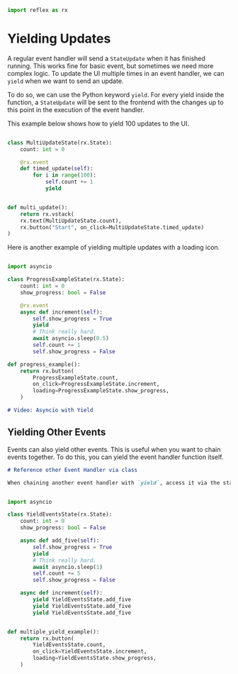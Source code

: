 ```python exec
import reflex as rx

```

# Yielding Updates

A regular event handler will send a `StateUpdate` when it has finished running. This works fine for basic event, but sometimes we need more complex logic. To update the UI multiple times in an event handler, we can `yield` when we want to send an update.

To do so, we can use the Python keyword `yield`. For every yield inside the function, a `StateUpdate` will be sent to the frontend with the changes up to this point in the execution of the event handler.

This example below shows how to yield 100 updates to the UI.

```python demo exec

class MultiUpdateState(rx.State):
    count: int = 0

    @rx.event
    def timed_update(self):
        for i in range(100):
            self.count += 1
            yield


def multi_update():
    return rx.vstack(
    rx.text(MultiUpdateState.count),
    rx.button("Start", on_click=MultiUpdateState.timed_update)
)

```

Here is another example of yielding multiple updates with a loading icon.

```python demo exec

import asyncio

class ProgressExampleState(rx.State):
    count: int = 0
    show_progress: bool = False

    @rx.event
    async def increment(self):
        self.show_progress = True
        yield
        # Think really hard.
        await asyncio.sleep(0.5)
        self.count += 1
        self.show_progress = False

def progress_example():
    return rx.button(
        ProgressExampleState.count,
        on_click=ProgressExampleState.increment,
        loading=ProgressExampleState.show_progress,
    )

```

```md video https://youtube.com/embed/ITOZkzjtjUA?start=6463&end=6835
# Video: Asyncio with Yield
```

## Yielding Other Events

Events can also yield other events. This is useful when you want to chain events together. To do this, you can yield the event handler function itself.

```md alert
# Reference other Event Handler via class

When chaining another event handler with `yield`, access it via the state class, not `self`.
```

```python demo exec

import asyncio

class YieldEventsState(rx.State):
    count: int = 0
    show_progress: bool = False

    async def add_five(self):
        self.show_progress = True
        yield
        # Think really hard.
        await asyncio.sleep(1)
        self.count += 5
        self.show_progress = False

    async def increment(self):
        yield YieldEventsState.add_five
        yield YieldEventsState.add_five
        yield YieldEventsState.add_five


def multiple_yield_example():
    return rx.button(
        YieldEventsState.count,
        on_click=YieldEventsState.increment,
        loading=YieldEventsState.show_progress,
    )

```
